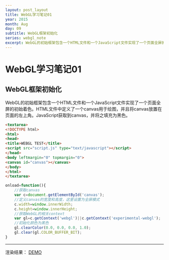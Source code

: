 ```yaml
---
layout: post_layout
title: WebGL学习笔记01
year: 2015
month: Aug
day: 09
subtitle: WebGL框架初始化
series: webgl_note
excerpt: WebGL的初始框架包含一个HTML文件和一个JavaScript文件实现了一个页面全屏的初始着色。HTML文件中定义了一个canvas用于绘图，并且将canvas放置在页面的左上角。JavaScript获取到canvas，并将之填充为黑色。
---
```


**WebGL学习笔记01**
=====

WebGL框架初始化
----------

WebGL的初始框架包含一个HTML文件和一个JavaScript文件实现了一个页面全屏的初始着色。HTML文件中定义了一个canvas用于绘图，并且将canvas放置在页面的左上角。JavaScript获取到canvas，并将之填充为黑色。

```html
<textarea>
<!DOCTYPE html>
<html>
<head>
<title>WEBGL TEST</title>
<script src="script.js" type="text/javascript"></script>
</head>
<body leftmargin="0" topmargin="0">
<canvas id="canvas"></canvas>
</body>
</html>
</textarea>
```

```JavaScript
onload=function(){
	//获取canvas
	var c=document.getElementById('canvas');
	//定义canvas的宽度和高度，这里设置为全屏模式
	c.width=window.innerWidth;
	c.height=window.innerHeight;
	//获取WebGL的相关context
	var gl=c.getContext('webgl')||c.getContext('experimental-webgl');
	//初始化颜色为黑色
	gl.clearColor(0.0, 0.0, 0.0, 1.0);
	gl.clear(gl.COLOR_BUFFER_BIT);
}
```


----------


渲染结果：
[DEMO](http://wonderjolie.github.io/WebGL_TP/01_init/index.html)